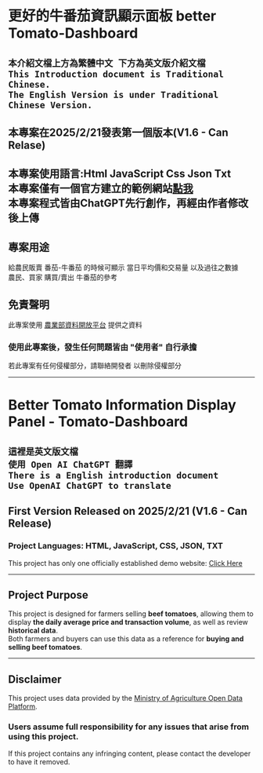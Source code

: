 # 更好的牛番茄資訊顯示面板 better Tomato-Dashboard
`本介紹文檔上方為繁體中文 下方為英文版介紹文檔`</br>
`This Introduction document is Traditional Chinese.`</br>
`The English Version is under Traditional Chinese Version.`
---

## 本專案在2025/2/21發表第一個版本(V1.6 - Can Relase)
本專案使用語言:Html JavaScript Css Json Txt<br>
本專案僅有一個官方建立的範例網站[點我](https://yo-codeback.github.io/Tomato-Dashboard/)<br>
本專案程式皆由ChatGPT先行創作，再經由作者修改後上傳
---

## 專案用途
給農民販賣 番茄-牛番茄 的時候可顯示 當日平均價和交易量 以及過往之數據
<br>農民、買家 購買/賣出 牛番茄的參考

## 免責聲明
此專案使用 [農業部資料開放平台](https://data.moa.gov.tw/open_detail.aspx?id=037) 提供之資料
<h3>使用此專案後，發生任何問題皆由 "使用者" 自行承擔 </h3>
若此專案有任何侵權部分，請聯絡開發者 以刪除侵權部分</br>


***

# Better Tomato Information Display Panel - Tomato-Dashboard  

`這裡是英文版文檔`<br>
`使用 Open AI ChatGPT 翻譯`<br>
`There is a English introduction document`<br>
`Use OpenAI ChatGPT to translate`
---

## First Version Released on 2025/2/21 (V1.6 - Can Release)  
### Project Languages: HTML, JavaScript, CSS, JSON, TXT  
This project has only one officially established demo website: [Click Here](https://yo-codeback.github.io/Tomato-Dashboard/)  

---

## Project Purpose  
This project is designed for farmers selling **beef tomatoes**, allowing them to display **the daily average price and transaction volume**, as well as review **historical data**.  
Both farmers and buyers can use this data as a reference for **buying and selling beef tomatoes**.  

---

## Disclaimer  
This project uses data provided by the [Ministry of Agriculture Open Data Platform](https://data.moa.gov.tw/open_detail.aspx?id=037).  

### Users **assume full responsibility** for any issues that arise from using this project.  

If this project contains any infringing content, please contact the developer to have it removed.
